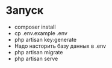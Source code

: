 # Запуск
* composer install
* cp .env.example .env
* php artisan key:generate
* Надо насторить базу данных в .env
* php artisan migrate
* php artisan serve
